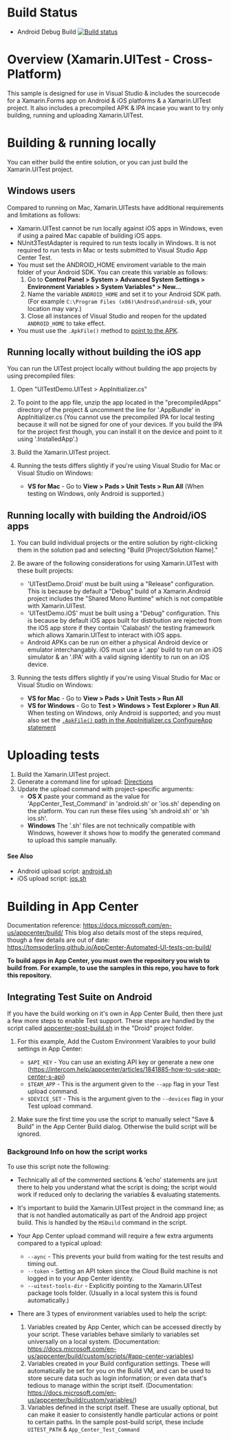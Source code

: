 # Build Status

- Android Debug Build [![Build status](https://build.appcenter.ms/v0.1/apps/44bda37a-6d93-4fdd-abfe-c5aeff6c5c8a/branches/master/badge)](https://appcenter.ms/orgs/XTCTeam/apps/Kent-G.-UITestDemo/build/branches/master)

# Overview (Xamarin.UITest - Cross-Platform)

This sample is designed for use in Visual Studio & includes the sourcecode for a Xamarin.Forms app on Android & iOS platforms & a Xamarin.UITest project. It also includes a precompiled APK & IPA incase you want to try only building, running and uploading Xamarin.UITest.

# Building & running locally

You can either build the entire solution, or you can just build the Xamarin.UITest project.

## Windows users

Compared to running on Mac, Xamarin.UITests have additional requirements and limitations as follows:

- Xamarin.UITest cannot be run locally against iOS apps in Windows, even if using a paired Mac capable of building iOS apps.
- NUnit3TestAdapter is required to run tests locally in Windows. It is not required to run tests in Mac or tests submitted to Visual Studio App Center Test.
- You must set the ANDROID_HOME enviroment variable to the main folder of your Android SDK. You can create this variable as follows:
  1. Go to **Control Panel > System > Advanced System Settings > Environment Variables > System Variables\* > New…**
  2. Name the variable `ANDROID_HOME` and set it to your Android SDK path. (For example `C:\Program Files (x86)\Android\android-sdk`, your location may vary.)
  3. Close all instances of Visual Studio and reopen for the updated `ANDROID_HOME` to take effect.
- You must use the `.ApkFile()` method to [point to the APK](UITestDemo.UITest/AppInitializer.cs#L30).

## Running locally without building the iOS app

You can run the UITest project locally without building the app projects by using precompiled files:

1. Open "UITestDemo.UITest > AppInitializer.cs"
2. To point to the app file, unzip the app located in the "precompiledApps" directory of the project & uncomment the line for '.AppBundle' in AppInitializer.cs
     (You cannot use the precompiled IPA for local testing because it will not be signed for one of your devices. If you build the IPA for the project first though, you can install it on the device and point to it using '.InstalledApp'.)

3. Build the Xamarin.UITest project.
4. Running the tests differs slightly if you're using Visual Studio for Mac or Visual Studio on Windows:
   - **VS for Mac** - Go to **View > Pads > Unit Tests > Run All** (When testing on Windows, only Android is supported.)

## Running locally with building the Android/iOS apps

1. You can build individual projects or the entire solution by right-clicking them in the solution pad and selecting "Build [Project/Solution Name]."

2. Be aware of the following considerations for using Xamarin.UITest with these built projects:

   - 'UITestDemo.Droid' must be built using a "Release" configuration. This is because by default a "Debug" build of a Xamarin.Android project includes the "Shared Mono Runtime" which is not compatible with Xamarin.UITest.
   - 'UITestDemo.iOS' must be built using a "Debug" configuration. This is because by default iOS apps built for distrbution are rejected from the iOS app store if they contain 'Calabash' the testing framework which allows Xamarin.UITest to interact with iOS apps.
   - Android APKs can be run on either a physical Android device or emulator interchangably. iOS must use a '.app' build to run on an iOS simulator & an '.IPA' with a valid signing identity to run on an iOS device.

3. Running the tests differs slightly if you're using Visual Studio for Mac or Visual Studio on Windows:
   - **VS for Mac** - Go to **View > Pads > Unit Tests > Run All**
   - **VS for Windows** - Go to **Test > Windows > Test Explorer > Run All**. When testing on Windows, only Android is supported; and you must also set the [`.ApkFile()` path in the AppInitializer.cs ConfigureApp statement](/Xamarin.UITest/UITestDemo/UITestDemo.UITest/AppInitializer.cs#L31)

# Uploading tests

1. Build the Xamarin.UITest project.
2. Generate a command line for upload: [Directions](/../../#upload-commands)
3. Update the upload command with project-specific arguments:
   - **OS X** paste your command as the value for 'AppCenter_Test_Command' in 'android.sh' or 'ios.sh' depending on the platform. You can run these files using 'sh android.sh' or 'sh ios.sh'.
   - **Windows** The '.sh' files are not technically compatible with Windows, however it shows how to modify the generated command to upload this sample manually.

#### See Also

- Android upload script: [android.sh](android.sh)
- iOS upload script: [ios.sh](ios.sh)

# Building in App Center

Documentation reference: https://docs.microsoft.com/en-us/appcenter/build/
This blog also details most of the steps required, though a few details are out of date: https://tomsoderling.github.io/AppCenter-Automated-UI-tests-on-build/

**To build apps in App Center, you must own the repository you wish to build from. For example, to use the samples in this repo, you have to fork this repository.**

## Integrating Test Suite on Android

If you have the build working on it's own in App Center Build, then there just a few more steps to enable Test support. These steps are handled by the script called [appcenter-post-build.sh](Droid/appcenter-post-build.sh) in the "Droid" project folder.

1. For this example, Add the Custom Environment Varaibles to your build settings in App Center:

   - `$API_KEY` - You can use an existing API key or generate a new one (https://intercom.help/appcenter/articles/1841885-how-to-use-app-center-s-api)
   - `$TEAM_APP` - This is the argument given to the `--app` flag in your Test upload command.
   - `$DEVICE_SET` - This is the argument given to the `--devices` flag in your Test upload command.

2. Make sure the first time you use the script to manually select "Save & Build" in the App Center Build dialog. Otherwise the build script will be ignored.

### Background Info on how the script works

To use this script note the following:

- Technically all of the commented sections & 'echo' statements are just there to help you understand what the script is doing; the script would work if reduced only to declaring the variables & evaluating statements.

- It's important to build the Xamarin.UITest project in the command line; as that is not handled automatically as part of the Android app project build. This is handled by the `MSBuild` command in the script.

- Your App Center upload command will require a few extra arguments compared to a typical upload:

  - `--aync` - This prevents your build from waiting for the test results and timing out.
  - `--token` - Setting an API token since the Cloud Build machine is not logged in to your App Center identity.
  - `--uitest-tools-dir` - Explicitly pointing to the Xamarin.UITest package tools folder. (Usually in a local system this is found automatically.)

- There are 3 types of environment variables used to help the script:
  1. Variables created by App Center, which can be accessed directly by your script. These variables behave similarly to variables set universally on a local system. (Documentation: https://docs.microsoft.com/en-us/appcenter/build/custom/scripts/#app-center-variables)
  2. Variables created in your Build configuration settings. These will automatically be set for you on the Build VM, and can be used to store secure data such as login information; or even data that's tedious to manage within the script itself. (Documentation: https://docs.microsoft.com/en-us/appcenter/build/custom/variables/)
  3. Variables defined in the script itself. These are usually optional, but can make it easier to consistently handle particular actions or point to certain paths. In the sample post-build script, these include `UITEST_PATH` & `App_Center_Test_Command`
